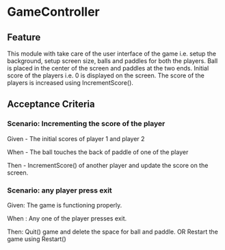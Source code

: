 # GameController

## Feature

This module with take care of the user interface of the game i.e.
setup the background, setup screen size, balls
and paddles for both the players.
Ball is placed in the center of the screen and paddles at the two ends.
Initial score of the players i.e. 0 is displayed on the screen.
The score of the players is increased using IncrementScore().

## Acceptance Criteria

### Scenario: Incrementing the score of the player

 Given - The initial scores of player 1 and player 2

 When - The ball touches the back of paddle of one of the player

 Then - IncrementScore() of another player and update the score on the screen.

### Scenario: any player press exit

 Given: The game is functioning properly.

 When : Any one of the player presses exit.

 Then: Quit() game and delete the space for ball and paddle.
       OR Restart the game using Restart()            